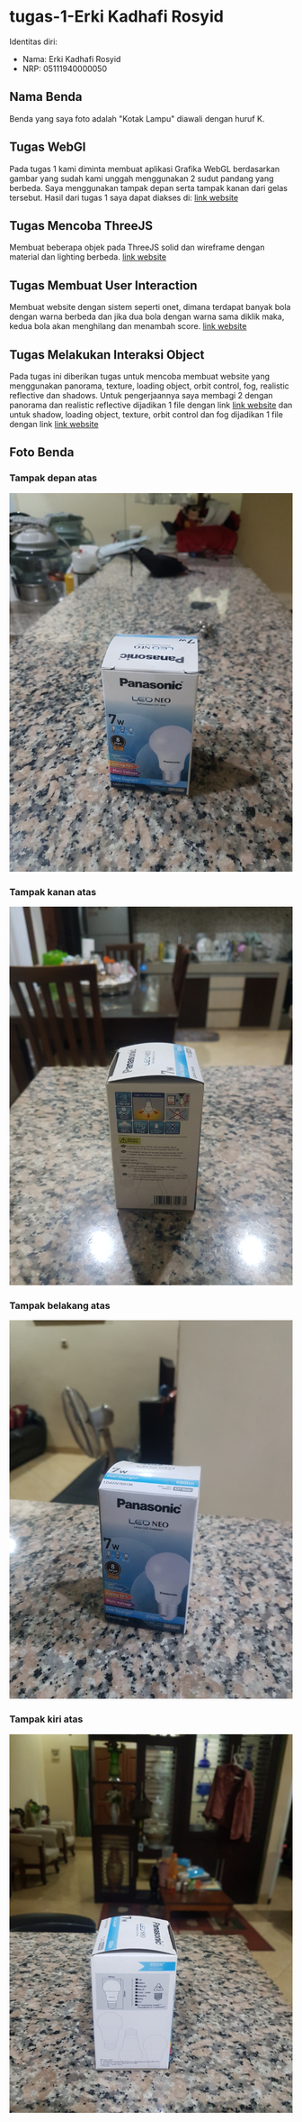 # tugas-1-Erki Kadhafi Rosyid

Identitas diri:

-   Nama: Erki Kadhafi Rosyid
-   NRP: 05111940000050

## Nama Benda

Benda yang saya foto adalah "Kotak Lampu" diawali dengan huruf K.

## Tugas WebGl

Pada tugas 1 kami diminta membuat aplikasi Grafika WebGL berdasarkan gambar yang sudah kami unggah menggunakan 2 sudut pandang yang berbeda. Saya menggunakan tampak depan serta tampak kanan dari gelas tersebut. Hasil dari tugas 1 saya dapat diakses di: [link website](https://upbeat-varahamihira-89d497.netlify.app/)

## Tugas Mencoba ThreeJS

Membuat beberapa objek pada ThreeJS solid dan wireframe dengan material dan lighting berbeda. [link website](https://romantic-easley-064216.netlify.app/)

## Tugas Membuat User Interaction

Membuat website dengan sistem seperti onet, dimana terdapat banyak bola dengan warna berbeda dan jika dua bola dengan warna sama diklik maka, kedua bola akan menghilang dan menambah score. [link website](https://brave-liskov-6fe7da.netlify.app/)

## Tugas Melakukan Interaksi Object

Pada tugas ini diberikan tugas untuk mencoba membuat website yang menggunakan panorama, texture, loading object, orbit control, fog, realistic reflective dan shadows. Untuk pengerjaannya saya membagi 2 dengan panorama dan realistic reflective dijadikan 1 file dengan link [link website](https://tender-einstein-0f600a.netlify.app/) dan untuk shadow, loading object, texture, orbit control dan fog dijadikan 1 file dengan link [link website](https://brave-murdock-887ad0.netlify.app/)

## Foto Benda

### Tampak depan atas

![Depan atas](images/depan_atas.jpg)

### Tampak kanan atas

![Kanan atas](images/kanan_atas.jpg)

### Tampak belakang atas

![Belakang atas](images/belakang_atas.jpg)

### Tampak kiri atas

![Kiri atas](images/kiri_atas.jpg)
